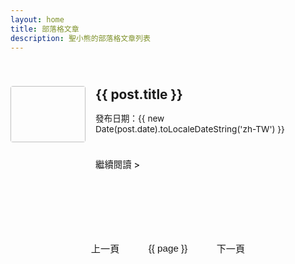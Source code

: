 ```yaml
---
layout: home
title: 部落格文章
description: 聖小熊的部落格文章列表
---
```


<script setup>
import { ref, computed } from 'vue'
import { useData } from 'vitepress'
// 載入所有文章資料，確保 posts.data.ts 已正確設定
import { data as allPosts } from '../.vitepress/theme/posts.data.ts'

const { site } = useData()

const postsPerPage = 10 // 每頁顯示的文章數量
const currentPage = ref(1) // 當前頁碼，預設為第一頁

// 計算總頁數
const totalPages = computed(() => {
  return Math.ceil(allPosts.length / postsPerPage)
})

// 根據當前頁碼和每頁數量，計算當前頁要顯示的文章
const paginatedPosts = computed(() => {
  const start = (currentPage.value - 1) * postsPerPage
  const end = start + postsPerPage
  return allPosts.slice(start, end)
})

// 點擊頁碼按鈕時的處理函數
const goToPage = (page) => {
  if (page >= 1 && page <= totalPages.value) {
    currentPage.value = page
    // 捲動到頁面頂部，提升使用者體驗
    window.scrollTo({ top: 0, behavior: 'smooth' })
  }
}

// 生成頁碼陣列，用於 v-for 迴圈
const pageNumbers = computed(() => {
  const pages = []
  for (let i = 1; i <= totalPages.value; i++) {
    pages.push(i)
  }
  return pages
})
</script>

<div class="blog-home">
  <div class="blog-articles-grid">
    <div v-for="post in paginatedPosts" :key="post.url" class="post-item">
      <a :href="post.url" class="post-item-link">
        <div class="post-thumbnail-wrapper">
          <img :src="post.image" :alt="post.title" class="post-thumbnail" />
        </div>
        <div class="post-info">
          <h2 class="post-title">{{ post.title }}</h2>
          <p v-if="post.date" class="post-date">發布日期：{{ new Date(post.date).toLocaleDateString('zh-TW') }}</p>
          <div v-if="post.excerpt" class="post-excerpt" v-html="post.excerpt"></div>
          <span class="read-more">繼續閱讀 &gt;</span>
        </div>
      </a>
    </div>
  </div>

  <div class="pagination" v-if="totalPages > 1">
    <button
      class="pagination-button"
      :disabled="currentPage === 1"
      @click="goToPage(currentPage - 1)"
    >
      上一頁
    </button>
    <button
      v-for="page in pageNumbers"
      :key="page"
      class="pagination-button"
      :class="{ active: page === currentPage }"
      @click="goToPage(page)"
    >
      {{ page }}
    </button>
    <button
      class="pagination-button"
      :disabled="currentPage === totalPages"
      @click="goToPage(currentPage + 1)"
    >
      下一頁
    </button>
  </div>
</div>

<style scoped>
/* 部落格首頁的整體容器 */
.blog-home {
  max-width: 960px; /* 根據您的網站版面調整最大寬度 */
  margin: 0 auto;
  padding: 2rem 0;
}

/* 所有文章單欄佈局 (預設為一排一篇文章) */
.blog-articles-grid {
  display: grid;
  grid-template-columns: 1fr; /* 單欄佈局 */
  gap: 1.5rem; /* 文章卡片之間的垂直間距 */
}

.post-item {
  border-bottom: 1px dashed var(--vp-c-divider); /* 底部虛線分隔 */
  padding-bottom: 1.5rem; /* 內容與底部虛線間距 */
  margin-bottom: 1.5rem; /* 每個項目底部的間距 */
  transition: transform 0.2s ease-in-out, background-color 0.2s ease-in-out; /* 懸停動畫 */
}
/* 移除網格中最後一個項目的底部邊線 */
.blog-articles-grid > .post-item:last-child {
  border-bottom: none;
}
/* 在分頁情況下，確保當前頁的最後一個項目也沒有底部線條 */
.blog-articles-grid .post-item:nth-last-child(1):not(:only-child) {
  border-bottom: none;
}

.post-item:hover {
  transform: translateY(-3px); /* 懸停時輕微上浮 */
  background-color: var(--vp-c-bg-soft); /* 懸停時背景色變化 */
}
.post-item-link {
  display: flex; /* 圖片和文字內容並排 */
  align-items: flex-start; /* 內容頂部對齊 */
  padding: 0.5rem 0; /* 鏈接內部頂部和底部的內距 */
  text-decoration: none;
  color: inherit;
  height: 100%; /* 確保連結佔滿整個項目高度 */
}
.post-thumbnail-wrapper {
  flex-shrink: 0; /* 圖片不縮小 */
  width: 120px; /* 縮圖固定寬度，可調整 */
  height: 90px; /* 縮圖固定高度，可調整為 4:3 比例 */
  margin-right: 1rem; /* 圖片右側間距 */
  border-radius: 4px; /* 輕微圓角 */
  overflow: hidden;
}
.post-thumbnail {
  width: 100%;
  height: 100%;
  object-fit: cover; /* 縮圖裁切方式，確保填滿空間 */
}
.post-info {
  flex-grow: 1; /* 文字內容佔據剩餘空間 */
}

/* 覆蓋 VitePress 預設的 h2 樣式，移除頂部邊框和多餘的內外距 */
.post-info .post-title { /* 使用 .post-info 作為前綴增加選擇器權重 */
  border-top: none; /* 移除頂部邊框 */
  padding-top: 0; /* 移除頂部內距 */
  margin-top: 0; /* 移除頂部外距 */
  font-size: 1.3rem; /* 標題大小 */
  line-height: 1.3;
  margin-bottom: 0.5rem; /* 標題下方外距 */
  color: var(--vp-c-text-1);
}

.post-date {
  color: var(--vp-c-text-2);
  font-size: 0.85rem; /* 日期文字大小 */
  margin-bottom: 0.8rem;
}
.post-excerpt {
  color: var(--vp-c-text-2);
  line-height: 1.5;
  font-size: 0.95rem; /* 摘要文字大小 */
  margin-bottom: 1rem;
  display: -webkit-box; /* 多行文字省略 */
  -webkit-line-clamp: 3; /* 限制摘要顯示3行 */
  -webkit-box-orient: vertical;
  overflow: hidden;
  text-overflow: ellipsis;
}
.read-more {
  display: inline-block;
  color: var(--vp-c-brand-1); /* 使用品牌色作為連結顏色 */
  font-weight: 500;
  font-size: 0.9rem;
  margin-top: 0.5rem;
}
.read-more:hover {
  text-decoration: underline; /* 懸停時加底線 */
}

/* 分頁按鈕樣式 */
.pagination {
  display: flex;
  justify-content: center;
  align-items: center;
  margin-top: 3rem;
  gap: 0.5rem;
  flex-wrap: wrap; /* 換行以應對多頁數或小螢幕 */
}

.pagination-button {
  background-color: var(--vp-c-bg-soft);
  color: var(--vp-c-text-1);
  border: 1px solid var(--vp-c-divider);
  padding: 0.6rem 1.2rem;
  border-radius: 6px;
  cursor: pointer;
  transition: background-color 0.2s, border-color 0.2s, color 0.2s;
  font-size: 0.95rem;
}

.pagination-button:hover:not(:disabled) {
  background-color: var(--vp-c-brand-1);
  color: var(--vp-c-white);
  border-color: var(--vp-c-brand-1);
}

.pagination-button.active {
  background-color: var(--vp-c-brand-1);
  color: var(--vp-c-white);
  border-color: var(--vp-c-brand-1);
  cursor: default;
}

.pagination-button:disabled {
  opacity: 0.6;
  cursor: not-allowed;
}

/* 手機版調整：確保小螢幕下依然是圖片在左，文字在右 */
@media (max-width: 767px) {
  .post-item-link {
    flex-direction: row; /* 在手機版也保持圖片和文字並排 */
    align-items: flex-start;
    text-align: left;
  }
  .post-thumbnail-wrapper {
    width: 100px; /* 手機版縮圖寬度 */
    height: 75px; /* 手機版縮圖高度 (維持 4:3 比例) */
    margin-right: 1rem;
    margin-bottom: 0;
  }
  .post-title {
    font-size: 1.25rem; /* 手機版標題稍微大一點點 */
  }
  .post-excerpt {
    -webkit-line-clamp: 2; /* 限制摘要顯示2行 */
  }
}
</style>
